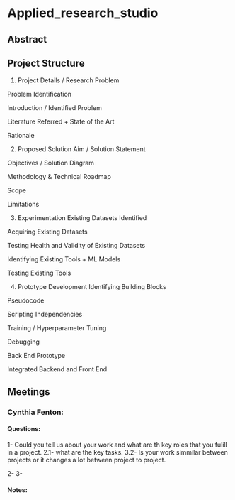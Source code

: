 # Applied_research_studio

## Abstract

## Project Structure

1. Project Details / Research Problem


Problem Identification


Introduction / Identified Problem


Literature Referred + State of the Art


Rationale


2. Proposed Solution
Aim / Solution Statement


Objectives / Solution Diagram


Methodology & Technical Roadmap


Scope


Limitations


3. Experimentation
Existing Datasets Identified


Acquiring Existing Datasets


Testing Health and Validity of Existing Datasets


Identifying Existing Tools + ML Models


Testing Existing Tools


4. Prototype Development
Identifying Building Blocks


Pseudocode


Scripting Independencies


Training / Hyperparameter Tuning


Debugging


Back End Prototype


Integrated Backend and Front End

## Meetings

### Cynthia Fenton:

#### Questions:

1- Could you tell us about your work and what are th key roles that you fulill in a project.
 2.1- what are the key tasks.
 3.2- Is your work simmilar between projects or it changes a lot between project to project.

2- 
3- 

#### Notes: